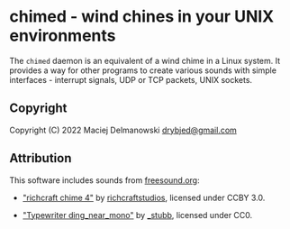 # chimed - wind chines in your UNIX environments

The `chimed` daemon is an equivalent of a wind chime in a Linux system. It
provides a way for other programs to create various sounds with simple
interfaces - interrupt signals, UDP or TCP packets, UNIX sockets.

## Copyright

Copyright (C) 2022 Maciej Delmanowski <drybjed@gmail.com>

## Attribution

This software includes sounds from [freesound.org](https://freesound.org/):

- ["richcraft chime 4"](https://freesound.org/people/richcraftstudios/sounds/454610/) by
  [richcraftstudios](https://freesound.org/people/richcraftstudios/), licensed
  under CCBY 3.0.

- ["Typewriter ding_near_mono"](https://freesound.org/people/_stubb/sounds/406243/) by
  [_stubb](https://freesound.org/people/_stubb/), licensed under CC0.
